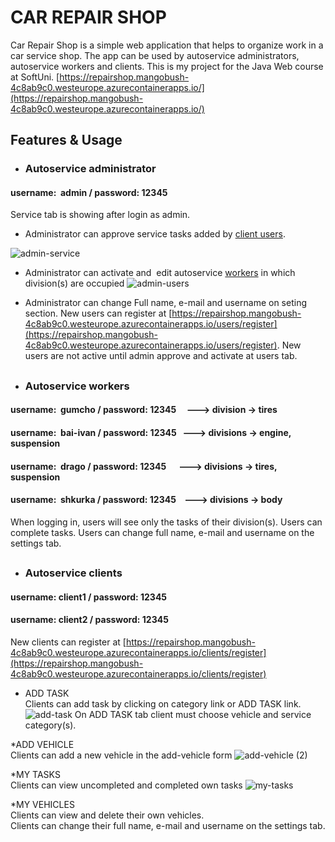 # CAR REPAIR SHOP

Car Repair Shop is a simple web application that helps to organize work in a car service shop. The app can be used by autoservice administrators, autoservice workers and clients. This is my project for the Java Web course at SoftUni.
[https://repairshop.mangobush-4c8ab9c0.westeurope.azurecontainerapps.io/](https://repairshop.mangobush-4c8ab9c0.westeurope.azurecontainerapps.io/)

## Features & Usage
* ### Autoservice administrator
#### username:  admin / password: 12345

Service tab is showing after login as admin.
* Administrator can approve service tasks added by [client users](#autoservice-workers).

![admin-service](https://github.com/PavPetrov/SoftUni_Java_Web_Sep23/assets/102189350/c6e1be86-583b-4cb7-955b-7202a6e6fc70)

* Administrator can activate and  edit autoservice [workers](#autoservice-workers) in which division(s) are occupied
![admin-users](https://github.com/PavPetrov/SoftUni_Java_Web_Sep23/assets/102189350/5ddd62ff-ffac-44e8-ac89-a1c70ba4118c)

* Administrator can change Full name, e-mail and username on seting section.
New users can register at [https://repairshop.mangobush-4c8ab9c0.westeurope.azurecontainerapps.io/users/register](https://repairshop.mangobush-4c8ab9c0.westeurope.azurecontainerapps.io/users/register).
New users are not active until admin approve and activate at users tab.

##
* ### Autoservice workers
#### username:  gumcho / password: 12345     ---> division -> tires
#### username:  bai-ivan / password: 12345   ---> divisions -> engine, suspension
#### username:  drago / password: 12345      ---> divisions -> tires, suspension
#### username:  shkurka / password: 12345    ---> divisions -> body

When logging in, users will see only the tasks of their division(s).
Users can complete tasks.
Users can change full name, e-mail and username on the settings tab.

##
* ### Autoservice clients
#### username:  client1 / password: 12345    
#### username:  client2 / password: 12345 

New clients can register at [https://repairshop.mangobush-4c8ab9c0.westeurope.azurecontainerapps.io/clients/register](https://repairshop.mangobush-4c8ab9c0.westeurope.azurecontainerapps.io/clients/register)

* ADD TASK  
Clients can add task by clicking on category link or ADD TASK link.
![add-task](https://github.com/PavPetrov/SoftUni_Java_Web_Sep23/assets/102189350/d27f1f5f-ef4f-4c20-bd2b-1873eaabcc16)
On ADD TASK tab client must choose vehicle and service category(s).
  
*ADD VEHICLE  
Clients can add a new vehicle in the add-vehicle form
![add-vehicle (2)](https://github.com/PavPetrov/SoftUni_Java_Web_Sep23/assets/102189350/76e07bfa-840d-465c-b1b0-1dbc59db3945)

*MY TASKS  
Clients can view uncompleted and completed own tasks
![my-tasks](https://github.com/PavPetrov/SoftUni_Java_Web_Sep23/assets/102189350/ba3bc14b-80e0-4729-a3c0-9a16e41718fc)

*MY VEHICLES  
Clients can view and delete their own vehicles.  
Clients can change  their full name, e-mail and username on the settings tab.  

